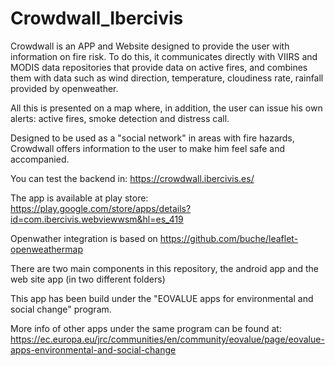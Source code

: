 # Crowdwall_Ibercivis

Crowdwall is an APP and Website designed to provide the user with information on fire risk. To do this, it communicates
directly with VIIRS and MODIS data repositories that provide data on active fires, and combines them with data 
such as wind direction, temperature, cloudiness rate, rainfall provided by openweather.

All this is presented on a map where, in addition, the user can issue his own alerts: active fires, smoke detection 
and distress call.

Designed to be used as a "social network" in areas with fire hazards, Crowdwall offers information to the user to 
make him feel safe and accompanied.


You can test the backend in:
https://crowdwall.ibercivis.es/

The app is available at play store:
https://play.google.com/store/apps/details?id=com.ibercivis.webviewwsm&hl=es_419

Openwather integration is based on
https://github.com/buche/leaflet-openweathermap

There are two main components in this repository, the android app and the web site app (in two different folders)

This app has been build under the "EOVALUE apps for environmental and social change" program.

More info of other apps under the same program can be found at:
https://ec.europa.eu/jrc/communities/en/community/eovalue/page/eovalue-apps-environmental-and-social-change
